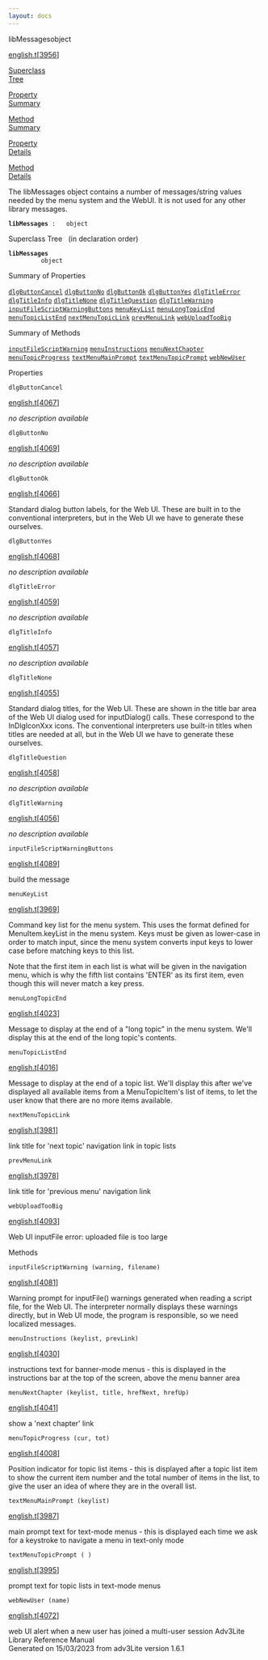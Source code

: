```yaml
---
layout: docs
---
```

<span class="title">libMessages</span><span class="type">object</span>

[english.t](../file/english.t.html)\[[3956](../source/english.t.html#3956)\]

[Superclass  
Tree](#_SuperClassTree_)

[Property  
Summary](#_PropSummary_)

[Method  
Summary](#_MethodSummary_)

[Property  
Details](#_Properties_)

[Method  
Details](#_Methods_)



The libMessages object contains a number of messages/string values
needed by the menu system and the WebUI. It is not used for any other
library messages.

**`libMessages`**` :   object`



<span id="_SuperClassTree_"></span>



<span class="hdln">Superclass Tree</span>   (in declaration order)



**`libMessages`**  
`         object`  
<span id="_PropSummary_"></span>



<span class="hdln">Summary of Properties</span>  



[`dlgButtonCancel`](#dlgButtonCancel) [`dlgButtonNo`](#dlgButtonNo) [`dlgButtonOk`](#dlgButtonOk) [`dlgButtonYes`](#dlgButtonYes) [`dlgTitleError`](#dlgTitleError) [`dlgTitleInfo`](#dlgTitleInfo) [`dlgTitleNone`](#dlgTitleNone) [`dlgTitleQuestion`](#dlgTitleQuestion) [`dlgTitleWarning`](#dlgTitleWarning) [`inputFileScriptWarningButtons`](#inputFileScriptWarningButtons) [`menuKeyList`](#menuKeyList) [`menuLongTopicEnd`](#menuLongTopicEnd) [`menuTopicListEnd`](#menuTopicListEnd) [`nextMenuTopicLink`](#nextMenuTopicLink) [`prevMenuLink`](#prevMenuLink) [`webUploadTooBig`](#webUploadTooBig)

<span id="_MethodSummary_"></span>



<span class="hdln">Summary of Methods</span>  



[`inputFileScriptWarning`](#inputFileScriptWarning) [`menuInstructions`](#menuInstructions) [`menuNextChapter`](#menuNextChapter) [`menuTopicProgress`](#menuTopicProgress) [`textMenuMainPrompt`](#textMenuMainPrompt) [`textMenuTopicPrompt`](#textMenuTopicPrompt) [`webNewUser`](#webNewUser)

<span id="_Properties_"></span>



<span class="hdln">Properties</span>  



<span id="dlgButtonCancel"></span>

`dlgButtonCancel`

[english.t](../file/english.t.html)\[[4067](../source/english.t.html#4067)\]



*no description available*



<span id="dlgButtonNo"></span>

`dlgButtonNo`

[english.t](../file/english.t.html)\[[4069](../source/english.t.html#4069)\]



*no description available*



<span id="dlgButtonOk"></span>

`dlgButtonOk`

[english.t](../file/english.t.html)\[[4066](../source/english.t.html#4066)\]



Standard dialog button labels, for the Web UI. These are built in to the
conventional interpreters, but in the Web UI we have to generate these
ourselves.



<span id="dlgButtonYes"></span>

`dlgButtonYes`

[english.t](../file/english.t.html)\[[4068](../source/english.t.html#4068)\]



*no description available*



<span id="dlgTitleError"></span>

`dlgTitleError`

[english.t](../file/english.t.html)\[[4059](../source/english.t.html#4059)\]



*no description available*



<span id="dlgTitleInfo"></span>

`dlgTitleInfo`

[english.t](../file/english.t.html)\[[4057](../source/english.t.html#4057)\]



*no description available*



<span id="dlgTitleNone"></span>

`dlgTitleNone`

[english.t](../file/english.t.html)\[[4055](../source/english.t.html#4055)\]



Standard dialog titles, for the Web UI. These are shown in the title bar
area of the Web UI dialog used for inputDialog() calls. These correspond
to the InDlgIconXxx icons. The conventional interpreters use built-in
titles when titles are needed at all, but in the Web UI we have to
generate these ourselves.



<span id="dlgTitleQuestion"></span>

`dlgTitleQuestion`

[english.t](../file/english.t.html)\[[4058](../source/english.t.html#4058)\]



*no description available*



<span id="dlgTitleWarning"></span>

`dlgTitleWarning`

[english.t](../file/english.t.html)\[[4056](../source/english.t.html#4056)\]



*no description available*



<span id="inputFileScriptWarningButtons"></span>

`inputFileScriptWarningButtons`

[english.t](../file/english.t.html)\[[4089](../source/english.t.html#4089)\]



build the message



<span id="menuKeyList"></span>

`menuKeyList`

[english.t](../file/english.t.html)\[[3969](../source/english.t.html#3969)\]



Command key list for the menu system. This uses the format defined for
MenuItem.keyList in the menu system. Keys must be given as lower-case in
order to match input, since the menu system converts input keys to lower
case before matching keys to this list.

Note that the first item in each list is what will be given in the
navigation menu, which is why the fifth list contains 'ENTER' as its
first item, even though this will never match a key press.



<span id="menuLongTopicEnd"></span>

`menuLongTopicEnd`

[english.t](../file/english.t.html)\[[4023](../source/english.t.html#4023)\]



Message to display at the end of a "long topic" in the menu system.
We'll display this at the end of the long topic's contents.



<span id="menuTopicListEnd"></span>

`menuTopicListEnd`

[english.t](../file/english.t.html)\[[4016](../source/english.t.html#4016)\]



Message to display at the end of a topic list. We'll display this after
we've displayed all available items from a MenuTopicItem's list of
items, to let the user know that there are no more items available.



<span id="nextMenuTopicLink"></span>

`nextMenuTopicLink`

[english.t](../file/english.t.html)\[[3981](../source/english.t.html#3981)\]



link title for 'next topic' navigation link in topic lists



<span id="prevMenuLink"></span>

`prevMenuLink`

[english.t](../file/english.t.html)\[[3978](../source/english.t.html#3978)\]



link title for 'previous menu' navigation link



<span id="webUploadTooBig"></span>

`webUploadTooBig`

[english.t](../file/english.t.html)\[[4093](../source/english.t.html#4093)\]



Web UI inputFile error: uploaded file is too large



<span id="_Methods_"></span>



<span class="hdln">Methods</span>  



<span id="inputFileScriptWarning"></span>

`inputFileScriptWarning (warning, filename)`

[english.t](../file/english.t.html)\[[4081](../source/english.t.html#4081)\]



Warning prompt for inputFile() warnings generated when reading a script
file, for the Web UI. The interpreter normally displays these warnings
directly, but in Web UI mode, the program is responsible, so we need
localized messages.



<span id="menuInstructions"></span>

`menuInstructions (keylist, prevLink)`

[english.t](../file/english.t.html)\[[4030](../source/english.t.html#4030)\]



instructions text for banner-mode menus - this is displayed in the
instructions bar at the top of the screen, above the menu banner area



<span id="menuNextChapter"></span>

`menuNextChapter (keylist, title, hrefNext, hrefUp)`

[english.t](../file/english.t.html)\[[4041](../source/english.t.html#4041)\]



show a 'next chapter' link



<span id="menuTopicProgress"></span>

`menuTopicProgress (cur, tot)`

[english.t](../file/english.t.html)\[[4008](../source/english.t.html#4008)\]



Position indicator for topic list items - this is displayed after a
topic list item to show the current item number and the total number of
items in the list, to give the user an idea of where they are in the
overall list.



<span id="textMenuMainPrompt"></span>

`textMenuMainPrompt (keylist)`

[english.t](../file/english.t.html)\[[3987](../source/english.t.html#3987)\]



main prompt text for text-mode menus - this is displayed each time we
ask for a keystroke to navigate a menu in text-only mode



<span id="textMenuTopicPrompt"></span>

`textMenuTopicPrompt ( )`

[english.t](../file/english.t.html)\[[3995](../source/english.t.html#3995)\]



prompt text for topic lists in text-mode menus



<span id="webNewUser"></span>

`webNewUser (name)`

[english.t](../file/english.t.html)\[[4072](../source/english.t.html#4072)\]



web UI alert when a new user has joined a multi-user session
Adv3Lite Library Reference Manual  
Generated on 15/03/2023 from adv3Lite version 1.6.1


